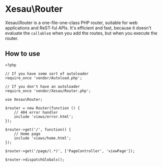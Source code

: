 # Xesau\Router
Xesau\Router is a one-file-one-class PHP router, suitable for web applications and ReST-ful APIs.
It's efficient and fast, because it doesn't evaluate the `callable`s when you add the routes, but when you execute the router.

## How to use

    <?php
    
    // If you have some sort of autoloader
    require_once 'vendor/Autoload.php';
    
    // If you don't have an autoloader
    require_once 'vendor/Xesau/Router.php';
    
    use Xesau\Router;
    
    $router = new Router(function () {
        // 404 error handler
        include 'views/error.html';
    });
    
    $router->get('/', function() {
        // Home page
        include 'views/home.html';
    });
    
    $router->get('/page/(.*)', ['PageController', 'viewPage']);
    
    $router->dispatchGlobals();
    

